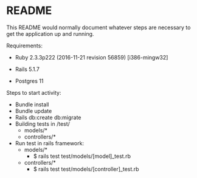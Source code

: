 # README

This README would normally document whatever steps are necessary to get the
application up and running.

Requirements:

* Ruby 2.3.3p222 (2016-11-21 revision 56859) [i386-mingw32]

* Rails 5.1.7

* Postgres 11

Steps to start activity:

* Bundle install
* Bundle update
* Rails db:create db:migrate
* Building tests in /test/
    * models/*
    * controllers/*
* Run test in rails framework:
    * models/*
        *  $ rails test test/models/[model]_test.rb
    * controllers/*
        *  $ rails test test/models/[controller]_test.rb
